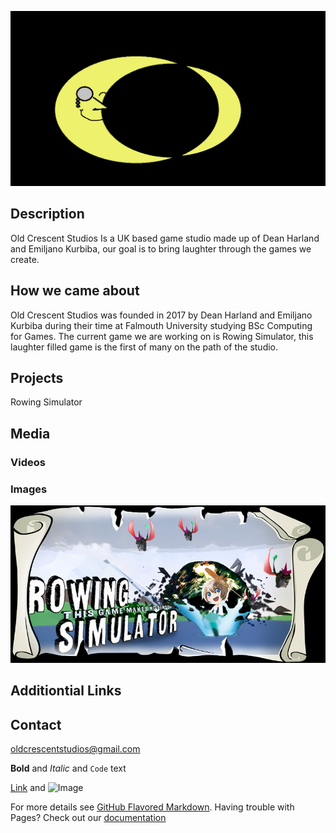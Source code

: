 ![Alt text](https://github.com/TheHarlander/Comp240/blob/master/Logo.png?raw=true "Optional Title")



## Description
Old Crescent Studios Is a UK based game studio made up of Dean Harland and Emiljano Kurbiba, our goal is to bring laughter through the games we create.


## How we came about
Old Crescent Studios was founded in 2017 by Dean Harland and Emiljano Kurbiba during their time at Falmouth University studying BSc Computing for Games. The current game we are working on is Rowing Simulator, this laughter filled game is the first of many on the path of the studio.


## Projects
Rowing Simulator
## Media

### Videos

### Images 
![Alt text](https://github.com/TheHarlander/Comp240/blob/master/Splash.png?raw=true)


## Additiontial Links


## Contact
[oldcrescentstudios@gmail.com](oldcrescentstudios@gmail.com)




**Bold** and _Italic_ and `Code` text



[Link](url) and ![Image](src)



For more details see [GitHub Flavored Markdown](https://guides.github.com/features/mastering-markdown/).
Having trouble with Pages? Check out our [documentation](https://help.github.com/categories/github-pages-basics/) 
